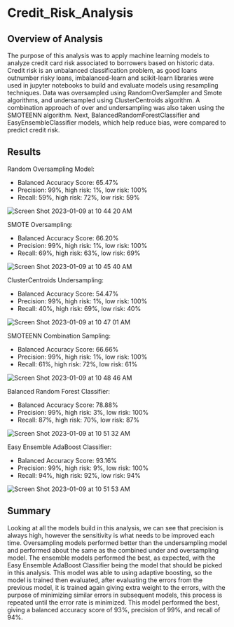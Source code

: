 # Credit_Risk_Analysis

## Overview of Analysis
The purpose of this analysis was to apply machine learning models to analyze credit card risk associated to borrowers based on historic data.
Credit risk is an unbalanced classification problem, as good loans outnumber risky loans, imbalanced-learn and scikit-learn libraries were used in jupyter notebooks to build and evaluate models using resampling techniques. 
Data was oversampled using RandomOverSampler and Smote algorithms, and undersampled using ClusterCentroids algorithm. A combination approach of over and undersampling was also taken using the SMOTEENN algorithm. Next, BalancedRandomForestClassifier and EasyEnsembleClassifier models, which help reduce bias, were compared to predict credit risk.

## Results
Random Oversampling Model:
- Balanced Accuracy Score: 65.47%
- Precision: 99%, high risk: 1%, low risk: 100%
- Recall: 59%, high risk: 72%, low risk: 59%

![Screen Shot 2023-01-09 at 10 44 20 AM](https://user-images.githubusercontent.com/111692952/211348482-e471369f-a0be-4128-8006-4933e59c7c79.png)

SMOTE Oversampling:
- Balanced Accuracy Score: 66.20%
- Precision: 99%, high risk: 1%, low risk: 100%
- Recall: 69%, high risk: 63%, low risk: 69%

![Screen Shot 2023-01-09 at 10 45 40 AM](https://user-images.githubusercontent.com/111692952/211348710-c163785a-2dc6-4b15-8ac9-0cea698fb3f6.png)

ClusterCentroids Undersampling:
- Balanced Accuracy Score: 54.47%
- Precision: 99%, high risk: 1%, low risk: 100%
- Recall: 40%, high risk: 69%, low risk: 40%

![Screen Shot 2023-01-09 at 10 47 01 AM](https://user-images.githubusercontent.com/111692952/211349049-6eb49480-5ea6-4de0-a290-34ef0a575768.png)

SMOTEENN Combination Sampling:
- Balanced Accuracy Score: 66.66%
- Precision: 99%, high risk: 1%, low risk: 100%
- Recall: 61%, high risk: 72%, low risk: 61%

![Screen Shot 2023-01-09 at 10 48 46 AM](https://user-images.githubusercontent.com/111692952/211349411-fe0bdaf7-692e-4249-b107-766b1258054f.png)

Balanced Random Forest Classifier:
- Balanced Accuracy Score: 78.88%
- Precision: 99%, high risk: 3%, low risk: 100%
- Recall: 87%, high risk: 70%, low risk: 87%

![Screen Shot 2023-01-09 at 10 51 32 AM](https://user-images.githubusercontent.com/111692952/211350078-6e3c2010-5ec7-4cea-a61f-052e17e2b616.png)

Easy Ensemble AdaBoost Classifier:
- Balanced Accuracy Score: 93.16%
- Precision: 99%, high risk: 9%, low risk: 100%
- Recall: 94%, high risk: 92%, low risk: 94%

![Screen Shot 2023-01-09 at 10 51 53 AM](https://user-images.githubusercontent.com/111692952/211350134-b0e01e29-ca73-44f1-bad6-b14f21210e00.png)

## Summary
Looking at all the models build in this analysis, we can see that precision is always high, however the sensitivity is what needs to be improved each time. Oversampling models performed better than the undersampling model and performed about the same as the combined under and oversampling model. The ensemble models performed the best, as expected, with the Easy Ensemble AdaBoost Classifier being the model that should be picked in this analysis. 
This model was able to using adaptive boosting, so the model is trained then evaluated, after evaluating the errors from the previous model, it is trained again giving extra weight to the errors, with the purpose of minimizing similar errors in subsequent models, this process is repeated until the error rate is minimized.
This model performed the best, giving a balanced accuracy score of 93%, precision of 99%, and recall of 94%. 


